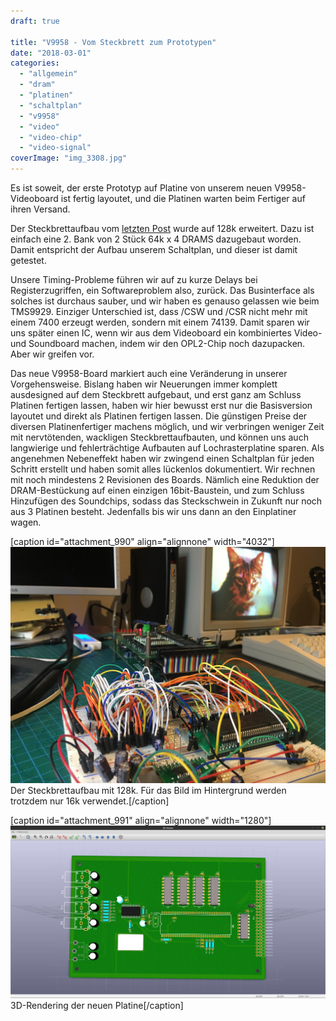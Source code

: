 ```yaml
---
draft: true

title: "V9958 - Vom Steckbrett zum Prototypen"
date: "2018-03-01"
categories: 
  - "allgemein"
  - "dram"
  - "platinen"
  - "schaltplan"
  - "v9958"
  - "video"
  - "video-chip"
  - "video-signal"
coverImage: "img_3308.jpg"
---
```


Es ist soweit, der erste Prototyp auf Platine von unserem neuen V9958-Videoboard ist fertig layoutet, und die Platinen warten beim Fertiger auf ihren Versand.

Der Steckbrettaufbau vom [letzten Post](http://steckschwein.de/2017/12/09/es-wird-wieder-gesteckt/) wurde auf 128k erweitert. Dazu ist einfach eine 2. Bank von 2 Stück 64k x 4 DRAMS dazugebaut worden. Damit entspricht der Aufbau unserem Schaltplan, und dieser ist damit getestet.

Unsere Timing-Probleme führen wir auf zu kurze Delays bei Registerzugriffen, ein Softwareproblem also, zurück. Das Businterface als solches ist durchaus sauber, und wir haben es genauso gelassen wie beim TMS9929. Einziger Unterschied ist, dass /CSW und /CSR nicht mehr mit einem 7400 erzeugt werden, sondern mit einem 74139. Damit sparen wir uns später einen IC, wenn wir aus dem Videoboard ein kombiniertes Video- und Soundboard machen, indem wir den OPL2-Chip noch dazupacken. Aber wir greifen vor.

Das neue V9958-Board markiert auch eine Veränderung in unserer Vorgehensweise. Bislang haben wir Neuerungen immer komplett ausdesigned auf dem Steckbrett aufgebaut, und erst ganz am Schluss Platinen fertigen lassen, haben wir hier bewusst erst nur die Basisversion layoutet und direkt als Platinen fertigen lassen. Die günstigen Preise der diversen Platinenfertiger machens möglich, und wir verbringen weniger Zeit mit nervtötenden, wackligen Steckbrettaufbauten, und können uns auch langwierige und fehlerträchtige Aufbauten auf Lochrasterplatine sparen. Als angenehmen Nebeneffekt haben wir zwingend einen Schaltplan für jeden Schritt erstellt und haben somit alles lückenlos dokumentiert. Wir rechnen mit noch mindestens 2 Revisionen des Boards. Nämlich eine Reduktion der DRAM-Bestückung auf einen einzigen 16bit-Baustein, und zum Schluss Hinzufügen des Soundchips, sodass das Steckschwein in Zukunft nur noch aus 3 Platinen besteht. Jedenfalls bis wir uns dann an den Einplatiner wagen.

\[caption id="attachment\_990" align="alignnone" width="4032"\]![IMG_3308](images/img_3308.jpg) Der Steckbrettaufbau mit 128k. Für das Bild im Hintergrund werden trotzdem nur 16k verwendet.\[/caption\]

\[caption id="attachment\_991" align="alignnone" width="1280"\]![photo_2018-03-01_18-53-11](images/photo_2018-03-01_18-53-11.jpg) 3D-Rendering der neuen Platine\[/caption\]
